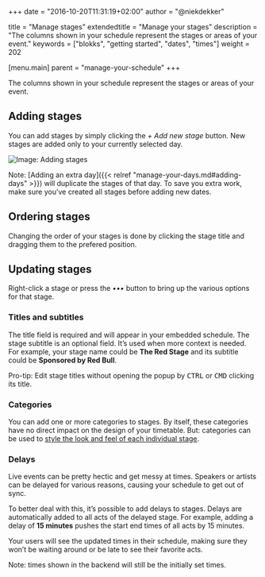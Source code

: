 +++
date            = "2016-10-20T11:31:19+02:00"
author          = "@niekdekker"

title           = "Manage stages"
extendedtitle   = "Manage your stages"
description     = "The columns shown in your schedule represent the stages or areas of your event."
keywords        = ["blokks", "getting started", "dates", "times"]
weight          = 202

[menu.main]
parent          = "manage-your-schedule"
+++

The columns shown in your schedule represent the stages or areas of your event.

## Adding stages
You can add stages by simply clicking the *+ Add new stage* button. New stages are added only to your currently selected day.

![Image: Adding stages](https://blokks.co/docs/images/adding-stages.gif)

<span class='note'>Note: [Adding an extra day]({{< relref "manage-your-days.md#adding-days" >}}) will duplicate the stages of that day. To save you extra work, make sure you’ve created all stages before adding new dates.</span>

## Ordering stages
Changing the order of your stages is done by clicking the stage title and dragging them to the prefered position.

## Updating stages
Right-click a stage or press the *•••* button to bring up the various options for that stage.

### Titles and subtitles
The title field is required and will appear in your embedded schedule. The stage subtitle is an optional field. It’s used when more context is needed. For example, your stage name could be **The Red Stage** and its subtitle could be **Sponsored by Red Bull**.

<span class='note'>Pro-tip: Edit stage titles without opening the popup by <kbd>CTRL</kbd> or <kbd>CMD</kbd> clicking its title.</span>

### Categories
You can add one or more categories to stages. By itself, these categories have no direct impact on the design of your timetable. But: categories can be used to [style the look and feel of each individual stage](http://design/styling).

### Delays
Live events can be pretty hectic and get messy at times. Speakers or artists can be delayed for various reasons, causing your schedule to get out of sync.

To better deal with this, it’s possible to add delays to stages. Delays are automatically added to all acts of the delayed stage. For example, adding a delay of **15 minutes** pushes the start end times of all acts by 15 minutes.

Your users will see the updated times in their schedule, making sure they won’t be waiting around or be late to see their favorite acts.

<span class='note'>Note: times shown in the backend will still be the initially set times.</span>
